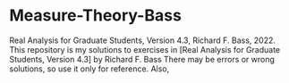 # Measure-Theory-Bass


Real Analysis for Graduate Students, Version 4.3, Richard F. Bass, 2022.
This repository is my solutions to exercises in [Real Analysis for Graduate Students, Version 4.3] by Richard F. Bass
There may be errors or wrong solutions, so use it only for reference. Also,
